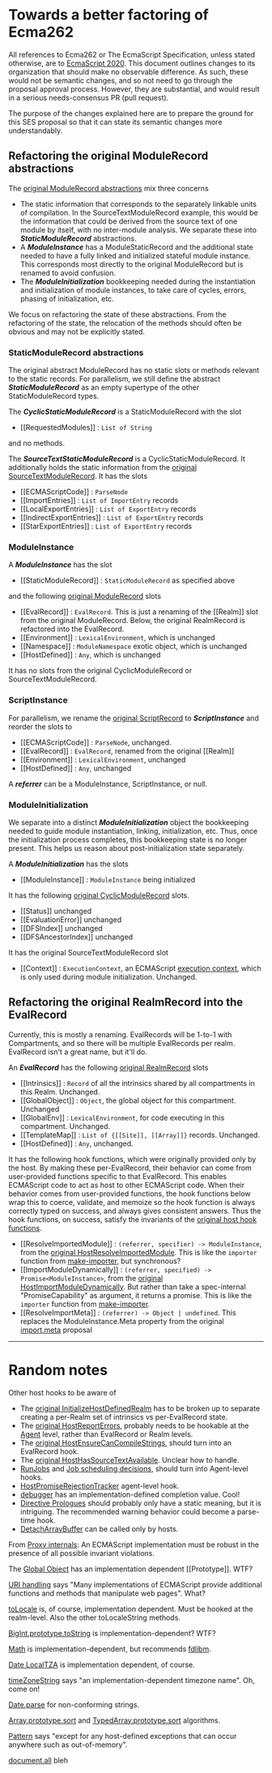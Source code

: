 # Towards a better factoring of Ecma262

All references to Ecma262 or The EcmaScript Specification, unless stated otherwise, are to [EcmaScript 2020](https://tc39.es/ecma262). This document outlines changes to its organization that should make no observable difference. As such, these would not be semantic changes, and so not need to go through the proposal approval process. However, they are substantial, and would result in a serious needs-consensus PR (pull request).

The purpose of the changes explained here are to prepare the ground for this SES proposal so that it can state its semantic changes more understandably.

## Refactoring the original ModuleRecord abstractions

The [original ModuleRecord abstractions](https://tc39.es/ecma262/#sec-abstract-module-records) mix three concerns
  * The static information that corresponds to the separately linkable units of compilation. In the SourceTextModuleRecord example, this would be the information that could be derived from the source text of one module by itself, with no inter-module analysis. We separate these into ***StaticModuleRecord*** abstractions.
  * A ***ModuleInstance*** has a ModuleStaticRecord and the additional state needed to have a fully linked and initialized stateful module instance. This corresponds most directly to the original ModuleRecord but is renamed to avoid confusion.
  * The ***ModuleInitialization*** bookkeeping needed during the instantiation and initialization of module instances, to take care of cycles, errors, phasing of initialization, etc.

We focus on refactoring the state of these abstractions. From the refactoring of the state, the relocation of the methods should often be obvious and may not be explicitly stated.

### StaticModuleRecord abstractions

The original abstract ModuleRecord has no static slots or methods relevant to the static records. For parallelism, we still define the abstract ***StaticModuleRecord*** as an empty supertype of the other StaticModuleRecord types.

The ***CyclicStaticModuleRecord*** is a StaticModuleRecord with the slot
  * [[RequestedModules]] : `List of String`

and no methods.

The ***SourceTextStaticModuleRecord*** is a CyclicStaticModuleRecord. It additionally holds the static information from the [original SourceTextModuleRecord](https://tc39.es/ecma262/#sourctextmodule-record). It has the slots
  * [[ECMAScriptCode]] : `ParseNode`
  * [[ImportEntries]] : `List of ImportEntry` records
  * [[LocalExportEntries]] : `List of ExportEntry` records
  * [[IndirectExportEntries]] : `List of ExportEntry` records
  * [[StarExportEntries]] : `List of ExportEntry` records

### ModuleInstance

A ***ModuleInstance*** has the slot
  * [[StaticModuleRecord]] : `StaticModuleRecord` as specified above

and the following [original ModuleRecord](https://tc39.es/ecma262/#sec-abstract-module-records) slots
  * [[EvalRecord]] : `EvalRecord`. This is just a renaming of the [[Realm]] slot from the original ModuleRecord. Below, the original RealmRecord is refactored into the EvalRecord.
  * [[Environment]] : `LexicalEnvironment`, which is unchanged
  * [[Namespace]] : `ModuleNamespace` exotic object, which is unchanged
  * [[HostDefined]] : `Any`, which is unchanged

It has no slots from the original CyclicModuleRecord or SourceTextModuleRecord.

### ScriptInstance

For parallelism, we rename the [original ScriptRecord](https://tc39.es/ecma262/#sec-script-records) to ***ScriptInstance*** and reorder the slots to
  * [[ECMAScriptCode]] : `ParseNode`, unchanged.
  * [[EvalRecord]] : `EvalRecord`, renamed from the original [[Realm]]
  * [[Environment]] : `LexicalEnvironment`, unchanged
  * [[HostDefined]] : `Any`, unchanged

A ***referrer*** can be a ModuleInstance, ScriptInstance, or null.

### ModuleInitialization

We separate into a distinct ***ModuleInitialization*** object the bookkeeping needed to guide module instantiation, linking, initialization, etc. Thus, once the initialization process completes, this bookkeeping state is no longer present. This helps us reason about post-initialization state separately.

A ***ModuleInitialization*** has the slots
  * [[ModuleInstance]] : `ModuleInstance` being initialized

It has the following [original CyclicModuleRecord](https://tc39.es/ecma262/#sec-cyclic-module-records) slots.
  * [[Status]] unchanged
  * [[EvaluationError]] unchanged
  * [[DFSIndex]] unchanged
  * [[DFSAncestorIndex]] unchanged

It has the original SourceTextModuleRecord slot
  * [[Context]] : `ExecutionContext`, an ECMAScript [execution context](https://tc39.es/ecma262/#sec-execution-contexts), which is only used during module initialization. Unchanged.

## Refactoring the original RealmRecord into the EvalRecord

Currently, this is mostly a renaming. EvalRecords will be 1-to-1 with Compartments, and so there will be multiple EvalRecords per realm. EvalRecord isn't a great name, but it'll do.

An ***EvalRecord*** has the following [original RealmRecord](https://tc39.es/ecma262/#sec-code-realms) slots
  * [[Intrinsics]] : `Record` of all the intrinsics shared by all compartments in this Realm. Unchanged.
  * [[GlobalObject]] : `Object`, the global object for this compartment. Unchanged
  * [[GlobalEnv]] : `LexicalEnvironment`, for code executing in this compartment. Unchanged.
  * [[TemplateMap]] : `List of {[[Site]], [[Array]]}` records. Unchanged.
  * [[HostDefined]] : `Any`, unchanged.

It has the following hook functions, which were originally provided only by the host. By making these per-EvalRecord, their behavior can come from user-provided functions specific to that EvalRecord. This enables ECMAScript code to act as host to other ECMAScript code. When their behavior comes from user-provided functions, the hook functions below wrap this to coerce, validate, and memoize so the hook function is always correctly typed on success, and always gives consistent answers. Thus the hook functions, on success, satisfy the invariants of the [original host hook functions](https://tc39.es/ecma262/#sec-hostresolveimportedmodule).

  * [[ResolveImportedModule]] : `(referrer, specifier) -> ModuleInstance`, from the [original HostResolveImportedModule](https://tc39.es/ecma262/#sec-hostresolveimportedmodule). This is like the `importer` function from [make-importer](https://github.com/Agoric/make-importer), but synchronous?
  * [[ImportModuleDynamically]] : `(referrer, specified) -> Promise<ModuleInstance>`, from the [original HostImportModuleDynamically](https://tc39.es/ecma262/#sec-hostimportmoduledynamically). But rather than take a spec-internal "PromiseCapability" as argument, it returns a promise. This is like the `importer` function from [make-importer](https://github.com/Agoric/make-importer).
  * [[ResolveImportMeta]] : `(referrer) -> Object | undefined`. This replaces the ModuleInstance.Meta property from the original [import.meta](https://tc39.es/proposal-import-meta/) proposal

---

# Random notes

Other host hooks to be aware of
  * The [original InitializeHostDefinedRealm](https://tc39.es/ecma262/#sec-initializehostdefinedrealm) has to be broken up to separate creating a per-Realm set of intrinsics vs per-EvalRecord state.
  * The [original HostReportErrors](https://tc39.es/ecma262/#sec-host-report-errors), probably needs to be hookable at the [Agent](https://tc39.es/ecma262/#sec-agents) level, rather than EvalRecord or Realm levels.
  * The [original HostEnsureCanCompileStrings](https://tc39.es/ecma262/#sec-hostensurecancompilestrings), should turn into an EvalRecord hook.
  * The [original HostHasSourceTextAvailable](https://tc39.es/ecma262/#sec-hosthassourcetextavailable). Unclear how to handle.
  * [RunJobs](https://tc39.es/ecma262/#sec-runjobs) and [Job scheduling decisions](https://tc39.es/ecma262/#sec-jobs-and-job-queues), should turn into Agent-level hooks.
  * [HostPromiseRejectionTracker](https://tc39.es/ecma262/#sec-host-promise-rejection-tracker) agent-level hook.
  * [debugger](https://tc39.es/ecma262/#sec-debugger-statement-runtime-semantics-evaluation) has an implementation-defined completion value. Cool!
  * [Directive Prologues](https://tc39.es/ecma262/#sec-directive-prologues-and-the-use-strict-directive) should probably only have a static meaning, but it is intriguing. The recommended warning behavior could become a parse-time hook.
  * [DetachArrayBuffer](https://tc39.es/ecma262/#sec-detacharraybuffer) can be called only by hosts.


From [Proxy internals](https://tc39.es/ecma262/#sec-proxy-object-internal-methods-and-internal-slots):
  An ECMAScript implementation must be robust in the presence of all possible invariant violations.

The [Global Object](https://tc39.es/ecma262/#sec-global-object) has an implementation dependent [[Prototype]]. WTF?

[URI handling](https://tc39.es/ecma262/#sec-uri-handling-functions) says "Many implementations of ECMAScript provide additional functions and methods that manipulate web pages". What?

[toLocale](https://tc39.es/ecma262/#sec-number.prototype.tolocalestring) is, of course, implementation dependent. Must be hooked at the realm-level. Also the other toLocaleString methods.

[BigInt.prototype.toString](https://tc39.es/ecma262/#sec-bigint.prototype.tostring) is implementation-dependent? WTF?

[Math](https://tc39.es/ecma262/#sec-function-properties-of-the-math-object) is implementation-dependent, but recommends [fdlibm](http://www.netlib.org/fdlibm).

[Date LocalTZA](https://tc39.es/ecma262/#sec-local-time-zone-adjustment) is implementation dependent, of course.

[timeZoneString](https://tc39.es/ecma262/#sec-timezoneestring) says "an implementation-dependent timezone name". Oh, come on!

[Date.parse](https://tc39.es/ecma262/#sec-date.parse) for non-conforming strings.

[Array.prototype.sort](https://tc39.es/ecma262/#sec-array.prototype.sort) and [TypedArray.prototype.sort](https://tc39.es/ecma262/#sec-%typedarray%.prototype.sort) algorithms.

[Pattern](https://tc39.es/ecma262/#sec-pattern) says "except for any host-defined exceptions that can occur anywhere such as out-of-memory".

[document.all](https://tc39.es/ecma262/#sec-IsHTMLDDA-internal-slot) bleh
